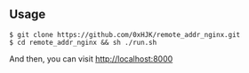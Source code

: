 ## Usage

```shell
$ git clone https://github.com/0xHJK/remote_addr_nginx.git
$ cd remote_addr_nginx && sh ./run.sh
```

And then, you can visit [http://localhost:8000](http://localhost:8000)

